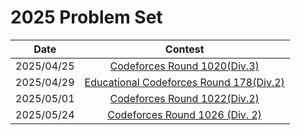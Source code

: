# 2025 Problem Set

|    Date    |                                           Contest                                            |
|:----------:|:--------------------------------------------------------------------------------------------:|
| 2025/04/25 |            [Codeforces Round 1020(Div.3)](./0425_Codeforces_Round_1020(Div_3).md)            |
| 2025/04/29 | [Educational Codeforces Round 178(Div.2)](./0429_Educational_Codeforces_Round_178(Div_2).md) |
| 2025/05/01 |            [Codeforces Round 1022(Div.2)](./0501_Codeforces_Round_1022(Div_2).md)            |
| 2025/05/24 |          [Codeforces Round 1026 (Div. 2)](./0524_Codeforces_Round_1026(Div_2).md)            |



